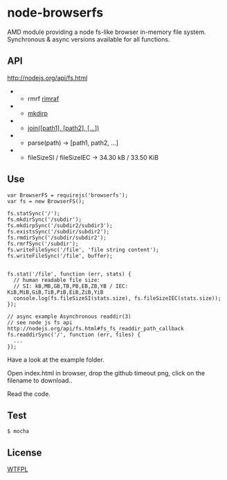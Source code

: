 node-browserfs
==============

AMD module providing a node fs-like browser in-memory file system. Synchronous & async versions available for all functions.

API
---

http://nodejs.org/api/fs.html

+ + rmrf [rimraf](https://www.npmjs.org/package/rimraf)
+ + [mkdirp](https://www.npmjs.org/package/mkdirp)
+ + [join([path1], [path2], [...])](http://nodejs.org/api/path.html#path_path_join_path1_path2)
+ + parse(path) -> [path1, path2, ...]
+ + fileSizeSI / fileSizeIEC -> 34.30 kB / 33.50 KiB

Use
---
```
var BrowserFS = requirejs('browserfs');
var fs = new BrowserFS();

fs.statSync('/');
fs.mkdirSync('/subdir');
fs.mkdirpSync('/subdir2/subdir3');
fs.existsSync('/subdir/subdir2');
fs.rmdirSync('/subdir/subdir2');
fs.rmrfSync('/subdir');
fs.writeFileSync('/file', 'file string content');
fs.writeFileSync('/file', buffer);


fs.stat('/file', function (err, stats) {
  // human readable file size:
  // SI: kB,MB,GB,TB,PB,EB,ZB,YB / IEC: KiB,MiB,GiB,TiB,PiB,EiB,ZiB,YiB
  console.log(fs.fileSizeSI(stats.size), fs.fileSizeIEC(stats.size));
});

// async example Asynchronous readdir(3)
// see node js fs api http://nodejs.org/api/fs.html#fs_fs_readdir_path_callback
fs.readdirSync('/', function (err, files) {
  ...
});
```

Have a look at the example folder.

Open index.html in browser, drop the github timeout png, click on the filename to download..

Read the code.

Test
----

```
$ mocha
```

License
-------
[WTFPL](http://www.wtfpl.net/)
